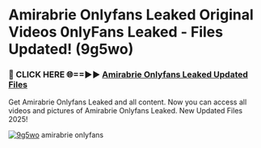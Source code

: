 # Amirabrie Onlyfans Leaked Original Videos 0nlyFans Leaked - Files Updated! (9g5wo)

<h3>🔴 CLICK HERE 🌐==►► <a href="https://tinyurl.com/ms9xzufz" rel="nofollow">Amirabrie Onlyfans Leaked Updated Files</a></h3>

Get Amirabrie Onlyfans Leaked and all content. Now you can access all videos and pictures of Amirabrie Onlyfans Leaked. New Updated Files 2025!

[![9g5wo](https://i.imgur.com/ppqm5kG.gif)](https://tinyurl.com/ms9xzufz)
amirabrie onlyfans